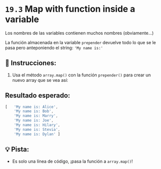 # `19.3` Map with function inside a variable

Los nombres de las variables contienen muchos nombres (obviamente...)

La función almacenada en la variable `prepender` devuelve todo lo que se le pasa pero anteponiendo el string: `'My name is:'`

## 📝 Instrucciones:

1. Usa el método `array.map()` con la función `prepender()` para crear un nuevo array que se vea así:

## Resultado esperado:

```js
[   'My name is: Alice',
    'My name is: Bob',
    'My name is: Marry',
    'My name is: Joe',
    'My name is: Hilary',
    'My name is: Stevia',
    'My name is: Dylan' ]
```

## 💡 Pista:

+ Es solo una línea de código, ¡pasa la función a `array.map()`!